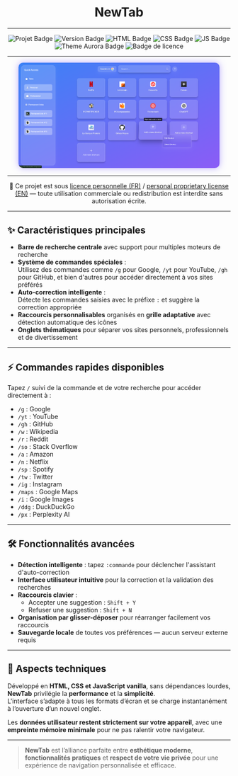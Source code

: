 <h1 align="center">NewTab</h1>
<hr>
<p align="center">
  <img src="https://img.shields.io/badge/Projet-NewTab-black" alt="Projet Badge" />
  <img src="https://img.shields.io/badge/Version-1.0.0-green" alt="Version Badge" />
  <img src="https://img.shields.io/badge/HTML-5-orange" alt="HTML Badge" />
  <img src="https://img.shields.io/badge/CSS-3-%231572B6" alt="CSS Badge" />
  <img src="https://img.shields.io/badge/JavaScript-yellow" alt="JS Badge" />
  <img src="https://img.shields.io/badge/Theme-Aurora-%237B5FFF?style=flat&logo=react&logoColor=white" alt="Theme Aurora Badge" />
  <img src="https://img.shields.io/badge/Licence-Propri%C3%A9t%C3%A9%20personnelle-red" alt="Badge de licence" />
</p>
<hr>

<p align="center">
  <img src="/media/img/showcase.png" alt="Screenshot de NewTab" style="max-width: 90%; border-radius: 10px; box-shadow: 0 0 15px rgba(123,95,255,0.5);" />
</p>
<hr>
<p align="center">
  📄 Ce projet est sous <a href="Licence.txt">licence personnelle (FR)</a> / <a href="Licence.txt">personal proprietary license (EN)</a> — toute utilisation commerciale ou redistribution est interdite sans autorisation écrite.
</p>
<hr>

## ✨ Caractéristiques principales

- **Barre de recherche centrale** avec support pour multiples moteurs de recherche  
- **Système de commandes spéciales** :  
  Utilisez des commandes comme `/g` pour Google, `/yt` pour YouTube, `/gh` pour GitHub, et bien d'autres pour accéder directement à vos sites préférés  
- **Auto-correction intelligente** :  
  Détecte les commandes saisies avec le préfixe `:` et suggère la correction appropriée  
- **Raccourcis personnalisables** organisés en **grille adaptative** avec détection automatique des icônes  
- **Onglets thématiques** pour séparer vos sites personnels, professionnels et de divertissement  

---

## ⚡ Commandes rapides disponibles

Tapez `/` suivi de la commande et de votre recherche pour accéder directement à :

- `/g` : Google  
- `/yt` : YouTube  
- `/gh` : GitHub  
- `/w` : Wikipedia  
- `/r` : Reddit  
- `/so` : Stack Overflow  
- `/a` : Amazon  
- `/n` : Netflix  
- `/sp` : Spotify  
- `/tw` : Twitter  
- `/ig` : Instagram  
- `/maps` : Google Maps  
- `/i` : Google Images  
- `/ddg` : DuckDuckGo  
- `/px` : Perplexity AI  

---

## 🛠️ Fonctionnalités avancées

- **Détection intelligente** : tapez `:commande` pour déclencher l'assistant d'auto-correction  
- **Interface utilisateur intuitive** pour la correction et la validation des recherches  
- **Raccourcis clavier** :
  - Accepter une suggestion : `Shift + Y`  
  - Refuser une suggestion : `Shift + N`  
- **Organisation par glisser-déposer** pour réarranger facilement vos raccourcis  
- **Sauvegarde locale** de toutes vos préférences — aucun serveur externe requis  

---

## 🔧 Aspects techniques

Développé en **HTML, CSS et JavaScript vanilla**, sans dépendances lourdes, **NewTab** privilégie la **performance** et la **simplicité**.  
L'interface s’adapte à tous les formats d’écran et se charge instantanément à l’ouverture d’un nouvel onglet.

Les **données utilisateur restent strictement sur votre appareil**, avec une **empreinte mémoire minimale** pour ne pas ralentir votre navigateur.

---

> **NewTab** est l’alliance parfaite entre **esthétique moderne**, **fonctionnalités pratiques** et **respect de votre vie privée** pour une expérience de navigation personnalisée et efficace.
